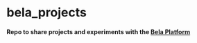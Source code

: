 # bela_projects

#### Repo to share projects and experiments with the [Bela Platform](https://github.com/BelaPlatform)
